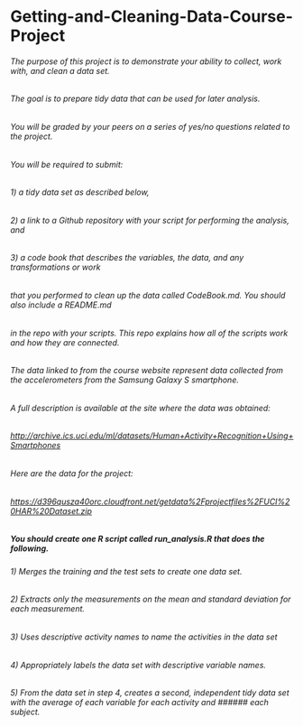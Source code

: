 # Getting-and-Cleaning-Data-Course-Project

###### The purpose of this project is to demonstrate your ability to collect, work with, and clean a data set. 
###### The goal is to prepare tidy data that can be used for later analysis. 
###### You will be graded by your peers on a series of yes/no questions related to the project. 
###### You will be required to submit: 
######  1) a tidy data set as described below, 
######  2) a link to a Github repository with your script for performing the analysis, and 
######  3) a code book that describes the variables, the data, and any transformations or work 
######  that you performed to clean up the data called CodeBook.md. You should also include a README.md 
######  in the repo with your scripts. This repo explains how all of the scripts work and how they are connected.

###### The data linked to from the course website represent data collected from the accelerometers from the Samsung Galaxy S smartphone. 
###### A full description is available at the site where the data was obtained:
###### <http://archive.ics.uci.edu/ml/datasets/Human+Activity+Recognition+Using+Smartphones>

###### Here are the data for the project:
###### <https://d396qusza40orc.cloudfront.net/getdata%2Fprojectfiles%2FUCI%20HAR%20Dataset.zip>

##### You should create one R script called run_analysis.R that does the following.
###### 1) Merges the training and the test sets to create one data set.
###### 2) Extracts only the measurements on the mean and standard deviation for each measurement.
###### 3) Uses descriptive activity names to name the activities in the data set
###### 4) Appropriately labels the data set with descriptive variable names.
###### 5) From the data set in step 4, creates a second, independent tidy data set with the average of each variable for each activity and ######  each subject.